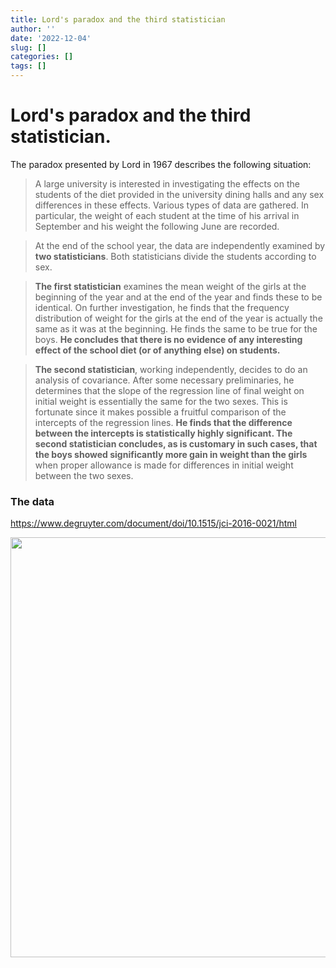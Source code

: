 ```yaml
---
title: Lord's paradox and the third statistician
author: ''
date: '2022-12-04'
slug: []
categories: []
tags: []
---
```



# Lord's paradox and the third statistician.


The paradox presented by Lord in 1967 describes the following situation:

> A large university is interested in investigating the effects on the students of the diet provided in the university dining halls and any sex differences in these effects. Various types of data are gathered. In particular, the weight of each student at the time of his arrival in September and his weight the following June are recorded. 

> At the end of the school year, the data are independently examined by **two statisticians**. Both statisticians divide the students according to sex.

> **The first statistician** examines the mean weight of the girls at the beginning of the year and at the end of the year and finds these to be identical. On further investigation, he finds that the frequency distribution of weight for the girls at the end of the year is actually the same as it was at the beginning. He finds the same to be true for the boys.  **He concludes that there is no evidence of any interesting effect of the school diet (or of anything else) on students.** 

> **The second statistician**, working independently, decides to do an analysis of covariance. After some necessary preliminaries, he determines that the slope of the regression line of final weight on initial weight is essentially the same for the two sexes. This is fortunate since it makes possible a fruitful comparison of the intercepts of the regression lines. **He finds that the difference between the intercepts is statistically highly significant. The second statistician concludes, as is customary in such cases, that the boys showed significantly more gain in weight than the girls** when proper allowance is made for differences in initial weight between the two sexes. 




### The data

https://www.degruyter.com/document/doi/10.1515/jci-2016-0021/html


<img src="{{< blogdown/postref >}}index.en_files/figure-html/p1-1.png" width="672" />
